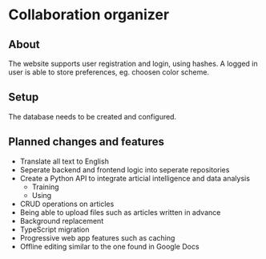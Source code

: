 # Collaboration organizer

## About

The website supports user registration and login, using hashes. A logged in user is able to store preferences, eg. choosen color scheme.

## Setup

The database needs to be created and configured.

## Planned changes and features

- Translate all text to English
- Seperate backend and frontend logic into seperate repositories
- Create a Python API to integrate articial intelligence and data analysis
  - Training
  - Using
- CRUD operations on articles
- Being able to upload files such as articles written in advance
- Background replacement
- TypeScript migration
- Progressive web app features such as caching
- Offline editing similar to the one found in Google Docs

